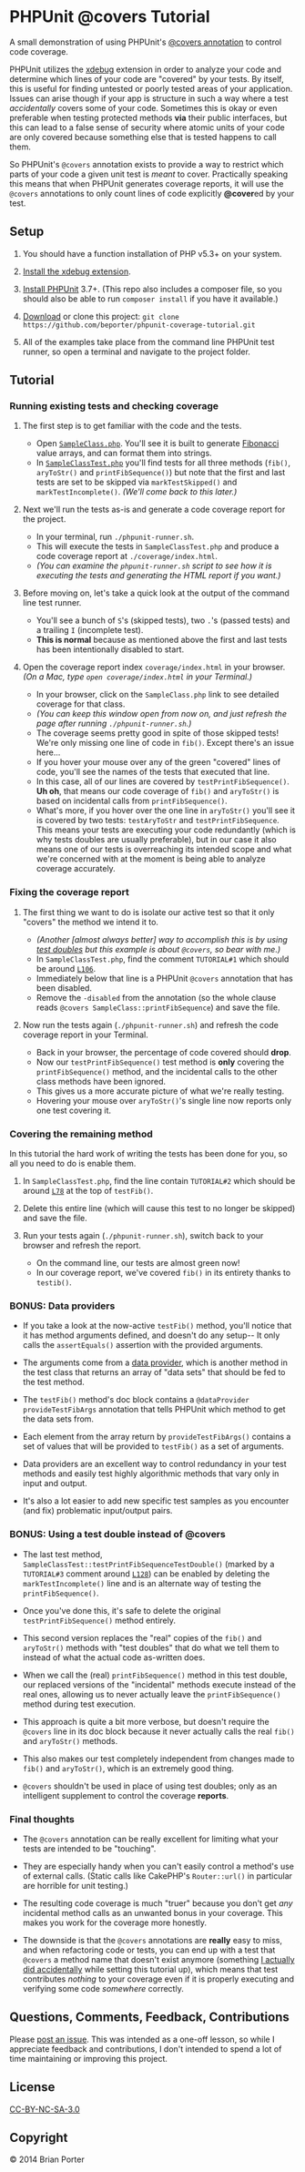 # PHPUnit @covers Tutorial

A small demonstration of using PHPUnit's [@covers annotation](http://phpunit.de/manual/current/en/appendixes.annotations.html#appendixes.annotations.covers) to control code coverage.

PHPUnit utilizes the [xdebug](http://xdebug.org/) extension in order to analyze your code and determine which lines of your code are "covered" by your tests. By itself, this is useful for finding untested or poorly tested areas of your application. Issues can arise though if your app is structure in such a way where a test _accidentally_ covers some of your code. Sometimes this is okay or even preferable when testing protected methods **via** their public interfaces, but this can lead to a false sense of security where atomic units of your code are only covered because something else that is tested happens to call them.

So PHPUnit's `@covers` annotation exists to provide a way to restrict which parts of your code a given unit test is _meant_ to cover. Practically speaking this means that when PHPUnit generates coverage reports, it will use the `@covers` annotations to only count lines of code explicitly **@cover**ed by your test.


## Setup

1. You should have a function installation of PHP v5.3+ on your system.

1. [Install the xdebug extension](http://xdebug.org/docs/install).

1. [Install PHPUnit](http://phpunit.de/manual/3.8/en/installation.html) 3.7+. (This repo also includes a composer file, so you should also be able to run `composer install` if you have it available.)

1. [Download](https://github.com/beporter/phpunit-coverage-tutorial/archive/master.zip) or clone this project: `git clone https://github.com/beporter/phpunit-coverage-tutorial.git`

1. All of the examples take place from the command line PHPUnit test runner, so open a terminal and navigate to the project folder.


## Tutorial

### Running existing tests and checking coverage

1. The first step is to get familiar with the code and the tests.
	* Open [`SampleClass.php`](SampleClass.php). You'll see it is built to generate [Fibonacci](http://en.wikipedia.org/wiki/Fibonacci_number) value arrays, and can format them into strings. 
	* In [`SampleClassTest.php`](SampleClassTest.php) you'll find tests for all three methods (`fib()`, `aryToStr()` and `printFibSequence()`) but note that the first and last tests are set to be skipped via `markTestSkipped()` and `markTestIncomplete()`. _(We'll come back to this later.)_

1. Next we'll run the tests as-is and generate a code coverage report for the project.
	* In your terminal, run `./phpunit-runner.sh`.
	* This will execute the tests in `SampleClassTest.php` and produce a code coverage report at `./coverage/index.html`.
	* _(You can examine the `phpunit-runner.sh` script to see how it is executing the tests and generating the HTML report if you want.)_

1. Before moving on, let's take a quick look at the output of the command line test runner.
	* You'll see a bunch of `S`'s (skipped tests), two `.`'s (passed tests) and a trailing `I` (incomplete test).
	* **This is normal** because as mentioned above the first and last tests has been intentionally disabled to start.

1. Open the coverage report index `coverage/index.html` in your browser. _(On a Mac, type `open coverage/index.html` in your Terminal.)_
	* In your browser, click on the `SampleClass.php` link to see detailed coverage for that class.
	* _(You can keep this window open from now on, and just refresh the page after running `./phpunit-runner.sh`.)_
	* The coverage seems pretty good in spite of those skipped tests! We're only missing one line of code in `fib()`. Except there's an issue here...
	* If you hover your mouse over any of the green "covered" lines of code, you'll see the names of the tests that executed that line.
	* In this case, all of our lines are covered by `testPrintFibSequence()`. **Uh oh**, that means our code coverage of `fib()` and `aryToStr()` is based on incidental calls from `printFibSequence()`.
	* What's more, if you hover over the one line in `aryToStr()` you'll see it is covered by two tests: `testAryToStr` and `testPrintFibSequence`. This means your tests are executing your code redundantly (which is why tests doubles are usually preferable), but in our case it also means one of our tests is overreaching its intended scope and what we're concerned with at the moment is being able to analyze coverage accurately.

### Fixing the coverage report

1. The first thing we want to do is isolate our active test so that it only "covers" the method we intend it to.
	* _(Another [almost always better] way to accomplish this is by using [test doubles](http://phpunit.de/manual/3.7/en/test-doubles.html) but this example is about `@covers`, so bear with me.)_
	* In `SampleClassTest.php`, find the comment `TUTORIAL#1` which should be around [`L106`](SampleClassTest.php#L106).
	* Immediately below that line is a PHPUnit `@covers` annotation that has been disabled.
	* Remove the `-disabled` from the annotation (so the whole clause reads `@covers SampleClass::printFibSequence`) and save the file.

1. Now run the tests again (`./phpunit-runner.sh`) and refresh the code coverage report in your Terminal.
	* Back in your browser, the percentage of code covered should **drop**.
	* Now our `testPrintFibSequence()` test method is **only** covering the `printFibSequence()` method, and the incidental calls to the other class methods have been ignored.
	* This gives us a more accurate picture of what we're really testing.
	* Hovering your mouse over `aryToStr()`'s single line now reports only one test covering it.

### Covering the remaining method

In this tutorial the hard work of writing the tests has been done for you, so all you need to do is enable them.

 1. In `SampleClassTest.php`, find the line contain `TUTORIAL#2` which should be around [`L78`](SampleClassTest.php#L78) at the top of `testFib()`.

1. Delete this entire line (which will cause this test to no longer be skipped) and save the file.

1. Run your tests again (`./phpunit-runner.sh`), switch back to your browser and refresh the report.
	* On the command line, our tests are almost green now!
	* In our coverage report, we've covered `fib()` in its entirety thanks to `testib()`.

### BONUS: Data providers

* If you take a look at the now-active `testFib()` method, you'll notice that it has method arguments defined, and doesn't do any setup-- It only calls the `assertEquals()` assertion with the provided arguments.

* The arguments come from a [data provider](http://phpunit.de/manual/3.7/en/writing-tests-for-phpunit.html#writing-tests-for-phpunit.data-providers), which is another method in the test class that returns an array of "data sets" that should be fed to the test method.

* The `testFib()` method's doc block contains a `@dataProvider provideTestFibArgs` annotation that tells PHPUnit which method to get the data sets from.

* Each element from the array return by `provideTestFibArgs()` contains a set of values that will be provided to `testFib()` as a set of arguments.

* Data providers are an excellent way to control redundancy in your test methods and easily test highly algorithmic methods that vary only in input and output.

* It's also a lot easier to add new specific test samples as you encounter (and fix) problematic input/output pairs.

### BONUS: Using a test double instead of @covers

* The last test method, `SampleClassTest::testPrintFibSequenceTestDouble()` (marked by a `TUTORIAL#3` comment around [`L128`](SampleClassTest.php#L128)) can be enabled by deleting the `markTestIncomplete()` line and is an alternate way of testing the `printFibSequence()`.

* Once you've done this, it's safe to delete the original `testPrintFibSequence()` method entirely.

* This second version replaces the "real" copies of the `fib()` and `aryToStr()` methods with "test doubles" that do what we tell them to instead of what the actual code as-written does.

* When we call the (real) `printFibSequence()` method in this test double, our replaced versions of the "incidental" methods execute instead of the real ones, allowing us to never actually leave the `printFibSequence()` method during test execution.

* This approach is quite a bit more verbose, but doesn't require the `@covers` line in its doc block because it never actually calls the real `fib()` and `aryToStr()` methods.

* This also makes our test completely independent from changes made to `fib()` and `aryToStr()`, which is an extremely good thing.

* `@covers` shouldn't be used in place of using test doubles; only as an intelligent supplement to control the coverage **reports**.

### Final thoughts

* The `@covers` annotation can be really excellent for limiting what your tests are intended to be "touching".

* They are especially handy when you can't easily control a method's use of external calls. (Static calls like CakePHP's `Router::url()` in particular are horrible for unit testing.)

* The resulting code coverage is much "truer" because you don't get _any_ incidental method calls as an unwanted bonus in your coverage. This makes you work for the coverage more honestly.

* The downside is that the `@covers` annotations are **really** easy to miss, and when refactoring code or tests, you can end up with a test that `@covers` a method name that doesn't exist anymore (something [I actually did accidentally](https://github.com/beporter/phpunit-coverage-tutorial/pull/1) while setting this tutorial up), which means that test contributes _nothing_ to your coverage even if it is properly executing and verifying some code _somewhere_ correctly.


## Questions, Comments, Feedback, Contributions

Please [post an issue](https://github.com/beporter/phpunit-coverage-tutorial/issues/new). This was intended as a one-off lesson, so while I appreciate feedback and contributions, I don't intended to spend a lot of time maintaining or improving this project.

## License

[CC-BY-NC-SA-3.0](http://spdx.org/licenses/CC-BY-NC-SA-3.0)

## Copyright

&copy; 2014 Brian Porter